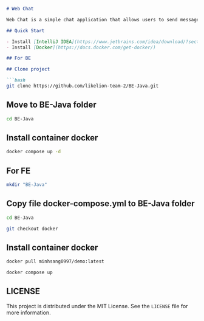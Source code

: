 ```markdown
# Web Chat

Web Chat is a simple chat application that allows users to send messages to each other in real-time.

## Quick Start

- Install [IntelliJ IDEA](https://www.jetbrains.com/idea/download/?section=windows)
- Install [Docker](https://docs.docker.com/get-docker/)

## For BE

## Clone project

```bash
git clone https://github.com/likelion-team-2/BE-Java.git
```

## Move to BE-Java folder

```bash
cd BE-Java 
```
## Install container docker

```bash
docker compose up -d
```

## For FE
```bash
mkdir "BE-Java"
```
## Copy file docker-compose.yml to BE-Java folder

```bash
cd BE-Java
```

```bash
git checkout docker
```

## Install container docker
```bash
docker pull minhsang0997/demo:latest
```

```bash
docker compose up
```

## LICENSE

This project is distributed under the MIT License. See the `LICENSE` file for more information.
```
